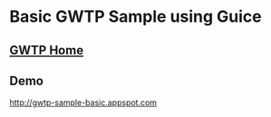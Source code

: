 # Basic GWTP Sample using Guice

## [GWTP Home](https://github.com/ArcBees/GWTP)

## Demo
http://gwtp-sample-basic.appspot.com
